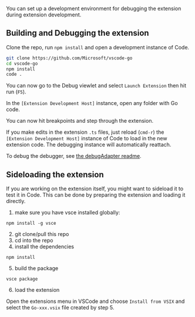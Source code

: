 You can set up a development environment for debugging the extension during extension development.

## Building and Debugging the extension

Clone the repo, run `npm install` and open a development instance of Code.

```bash
git clone https://github.com/Microsoft/vscode-go
cd vscode-go
npm install
code .
```

You can now go to the Debug viewlet and select `Launch Extension` then hit run (`F5`).

In the `[Extension Development Host]` instance, open any folder with Go code.

You can now hit breakpoints and step through the extension.

If you make edits in the extension `.ts` files, just reload (`cmd-r`) the `[Extension Development Host]` instance of Code to load in the new extension code.  The debugging instance will automatically reattach.

To debug the debugger, see [the debugAdapter readme](src/debugAdapter/Readme.md).

## Sideloading the extension
If you are working on the extension itself, you might want to sideload it to test it in Code. This can be done by preparing the extension and loading it directly.

1. make sure you have vsce installed globally: 

`npm install -g vsce`

2. git clone/pull this repo
3. cd into the repo
4. install the dependencies

`npm install`

5. build the package

`vsce package`

6. load the extension

Open the extensions menu in VSCode and choose `Install from VSIX` and select the `Go-xxx.vsix` file created by step 5.